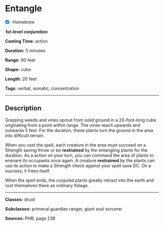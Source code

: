 # Entangle

- [x] Homebrew

***1st-level conjuration***

**Casting Time:** action

**Duration:** 5 minutes

**Range:** 90 feet

**Shape:** cube

**Length:** 20 feet

**Tags:** verbal, somatic, concentration

---

## Description
Grasping weeds and vines sprout from solid ground in a 20-foot-long cube originating from a point within range.
The vines reach upwards and outwards 5 feet.
For the duration, these plants turn the ground in the area into difficult terrain.

When you cast the spell, each creature in the area must succeed on a Strength saving throw or be **restrained** by the entangling plants for the duration.
As a action on your turn, you can command the area of plants to ensnare its occupants once again.
A creature **restrained** by the plants can use its action to make a Strength check against your spell save DC.
On a success, it frees itself.

When the spell ends, the conjured plants greatly retract into the earth and root themselves there as ordinary foliage.

---

**Classes:** druid

**Subclasses:** primeval guardian ranger, giant soul sorcerer

**Sources:** PHB, page 238

<!-- QA Pass Needed -->
